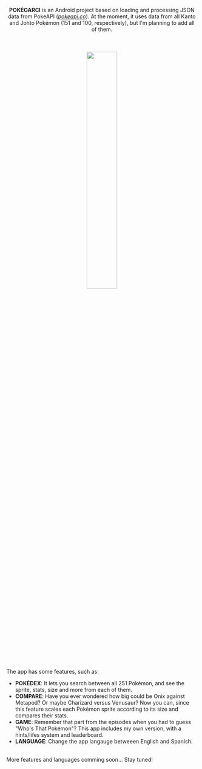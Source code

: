 <p align="center">
  <strong>POKÉGARCI</strong> is an Android project based on loading and processing JSON data from PokeAPI (<a href="https://pokeapi.co"><i>pokeapi.co</i></a>). At the moment, it uses data from all Kanto and Johto Pokémon (151 and 100, respectively), but I'm planning to add all of them.
  <br></br>
  <br></br>
  <img src="https://github.com/user-attachments/assets/1bab9fb0-0026-44ff-bf63-7a11788eb5a9" width=40% height=40% class="center">
  <br></br>
  <br></br>
</p>
<p>
  The app has some features, such as:
  
  - <strong>POKÉDEX</strong>: It lets you search between all 251 Pokémon, and see the sprite, stats, size and more from each of them.
  - <strong>COMPARE</strong>: Have you ever wondered how big could be Onix against Metapod? Or maybe Charizard versus Venusaur? Now you can, since this feature scales each Pokémon sprite according to its size and compares their stats.
  - <strong>GAME</strong>: Remember that part from the episodes when you had to guess "Who's That Pokémon"? This app includes my own version, with a hints/lifes system and leaderboard.
  - <strong>LANGUAGE</strong>: Change the app langauge betweeen English and Spanish.
  <br></br>
</p>

<p>
  More features and languages comming soon... Stay tuned!
</p>
